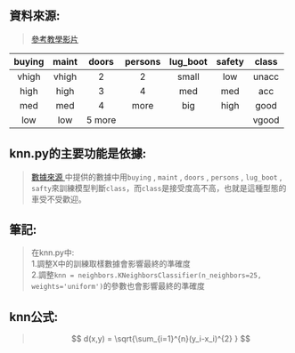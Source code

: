 ## 資料來源:  
>[ 參考教學影片 ](https://l.facebook.com/l.php?u=https%3A%2F%2Fwww.youtube.com%2Fwatch%3Fv%3DpqNCD_5r0IU%26t%3D2541s&h=AT1YTcr7H6_Uu2LU9naGenvq0kplgOsO4P8Eciijk7Xf4YakLBppeuKEXuV-F40rDBf8eV_1zWPkVoLcCU_CLOnHXawSDvXHFYV_Bbba9PW1eCtdroEJY38UKRCchpq3UF1jb99LpdIdbRk&s=1/"Title")  

| buying | maint | doors | persons | lug_boot | safety | class|
| :-----:| :----: | :----: |:----:| :----:| :----: | :----:|
| vhigh | vhigh | 2 | 2 | small | low | unacc |
| high | high | 3 | 4 | med | med | acc |
| med | med | 4 | more | big | high | good|
| low | low | 5 more | |||vgood |
## knn.py的主要功能是依據:
>[ 數據來源 ](https://archive.ics.uci.edu/ml/datasets/car+evaluation)中提供的數據中用` buying ` , ` maint ` , ` doors ` , ` persons ` , ` lug_boot ` , `safty`來訓練模型判斷` class `，而` class `是接受度高不高，也就是這種型態的車受不受歡迎。
## 筆記:  
> 在knn.py中:  
>1.調整X中的訓練取樣數據會影響最終的準確度  
>2.調整` knn = neighbors.KNeighborsClassifier(n_neighbors=25, weights='uniform') `的參數也會影響最終的準確度
## knn公式:  

> $$ d(x,y) = \sqrt{\sum_{i=1}^{n}(y_i-x_i)^{2}  } $$
